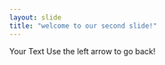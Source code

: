 ```yaml
---
layout: slide
title: "welcome to our second slide!"
---
```

Your Text
Use the left arrow to go back! 
